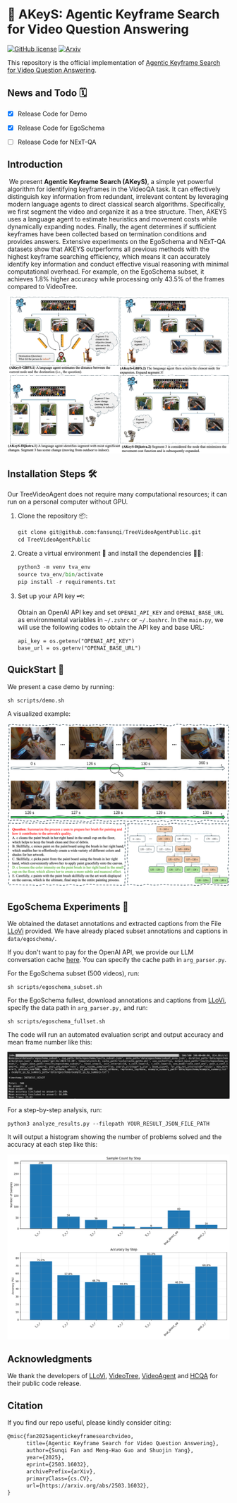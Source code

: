 # 🌲 AKeyS: Agentic Keyframe Search for Video Question Answering

[![GitHub license](https://img.shields.io/badge/License-MIT-green.svg?logo=github)](https://lbesson.mit-license.org/)
[![Arxiv](https://img.shields.io/badge/arXiv-2503.16032-B31B1B.svg?logo=arxiv)](https://arxiv.org/abs/2503.16032)

This repository is the official implementation of [Agentic Keyframe Search for Video Question Answering](https://arxiv.org/abs/2503.16032).

## News and Todo 🗓️

- [x] Release Code for Demo

- [x] Release Code for EgoSchema

- [ ] Release Code for NExT-QA

## Introduction 

​	We present **Agentic Keyframe Search (AKeyS)**, a simple yet powerful algorithm for identifying keyframes in the VideoQA task. It can effectively distinguish key information from redundant, irrelevant content by leveraging modern language agents to direct classical search algorithms. Specifically, we first segment the video and organize it as a tree structure. Then, AKEYS uses a
language agent to estimate heuristics and movement costs while dynamically expanding nodes. Finally, the agent determines if sufficient keyframes have been collected based on termination conditions and provides answers. Extensive experiments on the EgoSchema and NExT-QA datasets show that AKEYS outperforms all previous methods with the highest keyframe searching efficiency, which means it can accurately identify key information and conduct effective visual reasoning with minimal computational overhead. For example, on the EgoSchema subset, it achieves 1.8% higher accuracy while processing only 43.5% of the frames compared to VideoTree.

<img src="assets/teaser.png" style="zoom:200%;" />

## Installation Steps 🛠️

Our TreeVideoAgent does not require many computational resources; it can run on a personal computer without GPU.

1. Clone the repository 📦:

   ```python
   git clone git@github.com:fansunqi/TreeVideoAgentPublic.git
   cd TreeVideoAgentPublic
   ```

2. Create a virtual environment 🧹 and install the dependencies 🧑‍🍳:

   ```python
   python3 -m venv tva_env
   source tva_env/bin/activate
   pip install -r requirements.txt
   ```

3. Set up your API key 🗝️:

   Obtain an OpenAI API key and set  ```OPENAI_API_KEY``` and ```OPENAI_BASE_URL``` as environmental variables in  ```~/.zshrc``` or ```~/.bashrc```. In the ```main.py```, we will use the following codes to obtain the API key and base URL:

   ```
   api_key = os.getenv("OPENAI_API_KEY")
   base_url = os.getenv("OPENAI_BASE_URL")
   ```

## QuickStart 🚀

We present a case demo by running:

```
sh scripts/demo.sh
```

A visualized example:

<img src="assets/viz.png" style="zoom:200%;" />

## EgoSchema Experiments 🔬

We obtained the dataset annotations and extracted captions from the File [LLoVi](https://drive.google.com/file/d/13M10CB5ePPVlycn754_ff3CwnpPtDfJA/view?usp=drive_link) provided. We have already placed subset annotations and captions in ```data/egoschema/```. 

If you don't want to pay for the OpenAI API, we provide our LLM conversation cache [here](https://drive.google.com/file/d/1c_wId28ozyGEQKd5x3Zl8ugmvDVlJSED/view?usp=sharing). You can specify the cache path in ```arg_parser.py```.

For the EgoSchema subset (500 videos), run:

```
sh scripts/egoschema_subset.sh
```

For the EgoSchema fullest, download annotations and captions from [LLoVi](https://drive.google.com/file/d/13M10CB5ePPVlycn754_ff3CwnpPtDfJA/view?usp=drive_link), specify the data path in ```arg_parser.py,``` and run:

```
sh scripts/egoschema_fullset.sh
```

The code will run an automated evaluation script and output accuracy and mean frame number like this:

![](assets/egoschema_results.png)

For a step-by-step analysis, run:

```
python3 analyze_results.py --filepath YOUR_RESULT_JSON_FILE_PATH
```

It will output a histogram showing the number of problems solved and the accuracy at each step like this:

<img src="results/egoschema_subset/20250315_162843.png" style="zoom: 50%;" />

## Acknowledgments

We thank the developers of [LLoVi](https://github.com/CeeZh/LLoVi), [VideoTree](https://github.com/Ziyang412/VideoTree), [VideoAgent](https://github.com/wxh1996/VideoAgent) and [HCQA](https://github.com/Hyu-Zhang/HCQA) for their public code release. 

## Citation

If you find our repo useful, please kindly consider citing:

```
@misc{fan2025agentickeyframesearchvideo,
      title={Agentic Keyframe Search for Video Question Answering}, 
      author={Sunqi Fan and Meng-Hao Guo and Shuojin Yang},
      year={2025},
      eprint={2503.16032},
      archivePrefix={arXiv},
      primaryClass={cs.CV},
      url={https://arxiv.org/abs/2503.16032}, 
}
```

